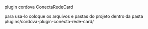plugin cordova ConectaRedeCard


para usa-lo coloque os arquivos e pastas do projeto dentro da pasta plugins/cordova-plugin-conecta-rede-card/
